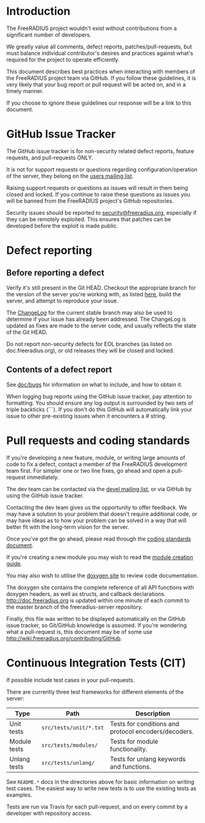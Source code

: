 Introduction
============

The FreeRADIUS project wouldn't exist without contributions from a significant number of developers.

We greatly value all comments, defect reports, patches/pull-requests, but must balance individual
contributor's desires and practices against what's required for the project to operate efficiently.

This document describes best practices when interacting with members of the FreeRADIUS project team
via GitHub.  If you follow these guidelines, it is very likely that your bug report or pull request will
be acted on, and in a timely manner.

If you choose to ignore these guidelines our response will be a link to this document.


GitHub Issue Tracker
====================

The GitHub issue tracker is for non-security related defect reports, feature requests, and
pull-requests ONLY.

It is not for support requests or questions regarding configuration/operation of the server, they
belong on the [users mailing list](http://freeradius.org/list/users.html).

Raising support requests or questions as issues will result in them being closed and locked.  If you
continue to raise these questions as issues you will be banned from the FreeRADIUS project's GitHub
repositories.

Security issues should be reported to security@freeradius.org, especially if they can be remotely
exploited.  This ensures that patches can be developed before the exploit is made public.

Defect reporting
================

Before reporting a defect
-------------------------

Verify it's still present in the Git HEAD.  Checkout the appropriate branch for the version of the
server you're working with, as listed [here](http://doc.freeradius.org), build the server, and attempt
to reproduce your issue.

The [ChangeLog](https://github.com/FreeRADIUS/freeradius-server/blob/v3.0.x/doc/ChangeLog) for the
current stable branch may also be used to determine if your issue has already been addressed.
The ChangeLog is updated as fixes are made to the server code, and usually reflects the state of the
Git HEAD.

Do not report non-security defects for EOL branches (as listed on doc.freeradius.org), or old releases
they will be closed and locked.


Contents of a defect report
---------------------------

See [doc/bugs](https://github.com/FreeRADIUS/freeradius-server/blob/v4.0.x/doc/bugs) for information
on what to include, and how to obtain it.

When logging bug reports using the GitHub issue tracker, pay attention to formatting.  You should
ensure any log output is surrounded by two sets of triple backticks (```).  If you don't do this
GitHub will automatically link your issue to other pre-existing issues when it encounters a #<num>
string.


Pull requests and coding standards
==================================

If you're developing a new feature, module, or writing large amounts of code to fix a defect, contact
a member of the FreeRADIUS development team first.  For simpler one or two line fixes, go ahead and
open a pull-request immediately.

The dev team can be contacted via the [devel mailing list](http://freeradius.org/list/devel.html),
or via GitHub by using the GitHub issue tracker.

Contacting the dev team gives us the opportunity to offer feedback.  We may have a solution to your
problem that doesn't require additional code, or may have ideas as to how your problem can be solved
in a way that will better fit with the long-term vision for the server.

Once you've got the go ahead, please read through the
[coding standards document](http://wiki.freeradius.org/contributing/coding-standards).

If you're creating a new module you may wish to read the
[module creation guide](http://wiki.freeradius.org/contributing/Modules3).

You may also wish to utilise the [doxygen site](http://doc.freeradius.org) to review code documentation.

The doxygen site contains the complete reference of all API functions with doxygen headers, as well
as structs, and callback declarations.  http://doc.freeradius.org is updated within one minute of each
commit to the master branch of the freeradius-server repository.

Finally, this file was written to be displayed automatically on the GitHub issue tracker, so
Git/GitHub knowledge is assumed.  If you're wondering what a pull-request is, this document may be of
some use http://wiki.freeradius.org/contributing/GitHub.

Continuous Integration Tests (CIT)
==================================

If possible include test cases in your pull-requests.

There are currently three test frameworks for different elements of the server:

| Type         | Path                   | Description                                          |
|--------------|------------------------|------------------------------------------------------|
| Unit tests   | `src/tests/unit/*.txt` | Tests for conditions and protocol encoders/decoders. |
| Module tests | `src/tests/modules/`   | Tests for module functionality.                      |
| Unlang tests | `src/tests/unlang/`    | Tests for unlang keywords and functions.             |

See `README.*` docs in the directories above for basic information on writing test cases.  The easiest
way to write new tests is to use the existing tests as examples.

Tests are run via Travis for each pull-request, and on every commit by a developer with repository
access.

